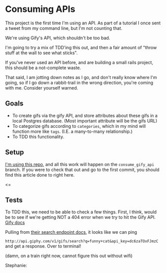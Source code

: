 # Consuming APIs

This project is the first time I'm using an API. As part of a tutorial I once sent a tweet from my command line, but I'm not counting that.

We're using Gify's API, which shouldn't be too bad.

I'm going to try a mix of TDD'ing this out, and then a fair amount of "throw stuff at the wall to see what sticks".

If you've never used an API before, and are building a small rails project, this should be a not-complete waste.

That said, I am jotting down notes as I go, and don't really know where I'm going, so if I go down a rabbit-trail in the wrong direction, you're coming with me. Consider yourself warned.

## Goals

- To create gifs via the gify API, and store attributes about these gifs in a local Postgres database. (Most important attribute will be the gifs URL)
- To categorize gifs according to `categories`, which in my mind will function more like `tags`. (I.E. a many-to-many relationship.)
- To TDD this functionality.

## Setup

[I'm using this repo](), and all this work will happen on the `consume_gify_api` branch. If you were to check that out and go to the first commit, you should find this article done to right here.

<=

## Tests

To TDD this, we need to be able to check a few things. First, I think, would be to see if we're getting NOT a 404 error when we try to hit the Gify API. [Gify docs](https://github.com/giphy/GiphyAPI)

Pulling from [their search endpoint docs](https://github.com/giphy/GiphyAPI#search-endpoint), it looks like we can ping

`http://api.giphy.com/v1/gifs/search?q=funny+cat&api_key=dc6zaTOxFJmzC   
`
and get a response. Over to terminal!

(damn, on a train right now, cannot figure this out without wifi)



Stephanie:
